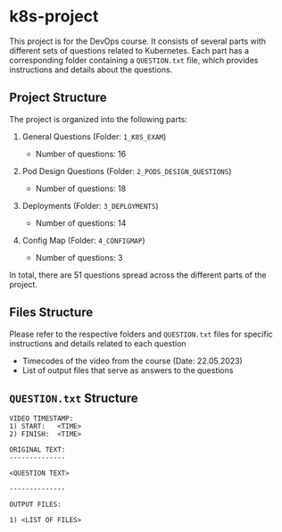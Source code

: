 # k8s-project

This project is for the DevOps course. It consists of several parts with different sets of questions related to Kubernetes. Each part has a corresponding folder containing a `QUESTION.txt` file, which provides instructions and details about the questions.

## Project Structure

The project is organized into the following parts:

1. General Questions (Folder: `1_K8S_EXAM`)
   - Number of questions: 16

2. Pod Design Questions (Folder: `2_PODS_DESIGN_QUESTIONS`)
   - Number of questions: 18

3. Deployments (Folder: `3_DEPLOYMENTS`)
   - Number of questions: 14

4. Config Map (Folder: `4_CONFIGMAP`)
   - Number of questions: 3

In total, there are 51 questions spread across the different parts of the project.

## Files Structure

Please refer to the respective folders and `QUESTION.txt` files for specific instructions and details related to each question
- Timecodes of the video from the course (Date: 22.05.2023)
- List of output files that serve as answers to the questions

## `QUESTION.txt` Structure
```
VIDEO TIMESTAMP:
1) START:   <TIME>
2) FINISH:  <TIME>

ORIGINAL TEXT:
--------------

<QUESTION TEXT>

--------------

OUTPUT FILES:

1) <LIST OF FILES>
```